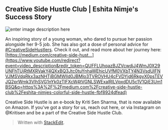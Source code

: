 ﻿## Creative Side Hustle Club | Eshita Nimje's Success Story

![enter image description here](https://github.com/ksens/ksens.github.io/blob/master/img/WhatsApp%20Image%202023-04-11%20at%202.03.46%20AM.jpeg?raw=true)

An inspiring story of a young woman, who dared to pursue her passion alongside her 9-5 job. She has also got a dose of personal advice for [#CreativeSideHustlers](https://m.youtube.com/results?search_query=%23creativesidehustlers)​. Check it out, and read more about her journey here: [https://medium.com/creative-side-hust...](https://www.youtube.com/redirect?event=video_description&redir_token=QUFFLUhqazBJZVcwdjJ4WmJ0X29UNFhTUjRtMXRVakY4QXxBQ3Jtc0tuYnhaWEhicUVfM0VXbTY4N3VsdUlFNVJMSVdqRkx3azNHTjBGMWlId0JBMlo3TVROVHU4cFVDYjd6RkgyX0psTEVJQ2prWmk3VlhSVG1nYk0zTlFXcW4tVGNLSWExalRlLVpxdDU5c1V1QjE3Um1BSQ&q=https%3A%2F%2Fmedium.com%2Fcreative-side-hustle-club%2Feshita-nimjes-colorful-side-hustle-fbf8924dfead)​

Creative Side Hustle is an e-book by Kriti Sen Sharma, that is now available on Amazon. If you've got a story for us, reach out here, or via Instagram on @Kritisen and be a part of the Creative Side Hustle Club.


> Written with [StackEdit](https://stackedit.io/).
